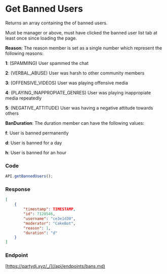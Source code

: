 # Get Banned Users

Returns an array containing the of banned users.

Must be manager or above, must have clicked the banned user list tab at least once since loading the page.

**Reason**: The reason member is set as a single number which represent the following reasons:

**1**: (SPAMMING) User spammed the chat

**2**: (VERBAL_ABUSE) User was harsh to other community members

**3**: (OFFENSIVE_VIDEOS) User was playing offensive media

**4**: (PLAYING_INAPPROPIATE_GENRES) User was playing inappropiate media repeatedly

**5**: (NEGATIVE_ATTITUDE) User was having a negative attitude towards others

**BanDuration**: The duration member can have the following values:

**f**: User is banned permanently

**d**: User is banned for a day

**h**: User is banned for an hour

### Code

```js
API.getBannedUsers();
```

### Response

```json
[
    {
        "timestamp": TIMESTAMP, 
        "id": 7120546, 
        "username": "ce3e1d30", 
        "moderator": "CakeBot", 
        "reason": 1, 
        "duration": "d"
    }
]
```

### Endpoint

[https://partydj.xyz/_/](/api/endpoints/bans.md)